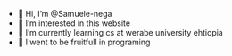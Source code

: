 - 👋 Hi, I’m @Samuele-nega
- 👀 I’m interested in this website
- 🌱 I’m currently learning cs at werabe university ehtiopia
- 🌰 I went to be fruitfull in programing


<!---
Samuele-nega/Samuele-nega is a ✨ special ✨ repository because its `README.md` (this file) appears on your GitHub profile.
You can click the Preview link to take a look at your changes.
--->
